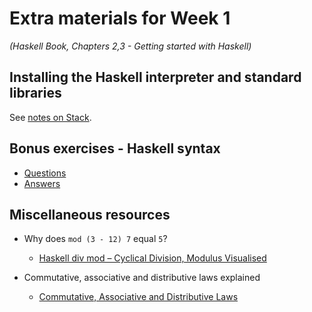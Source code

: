 # Extra materials for Week 1
*(Haskell Book, Chapters 2,3 - Getting started with Haskell)*

## Installing the Haskell interpreter and standard libraries

See [notes on Stack](haskell-stack-notes.md).

## Bonus exercises - Haskell syntax

- [Questions](haskell-syntax-bonus-exercises-questions.md)
- [Answers](haskell-syntax-bonus-exercises-answers.md)

## Miscellaneous resources

- Why does `mod (3 - 12) 7` equal `5`?
  - [Haskell div mod – Cyclical Division, Modulus Visualised](http://www.prigrammer.com/?p=321)

- Commutative, associative and distributive laws explained
  - [Commutative, Associative and Distributive Laws](https://www.mathsisfun.com/associative-commutative-distributive.html)
